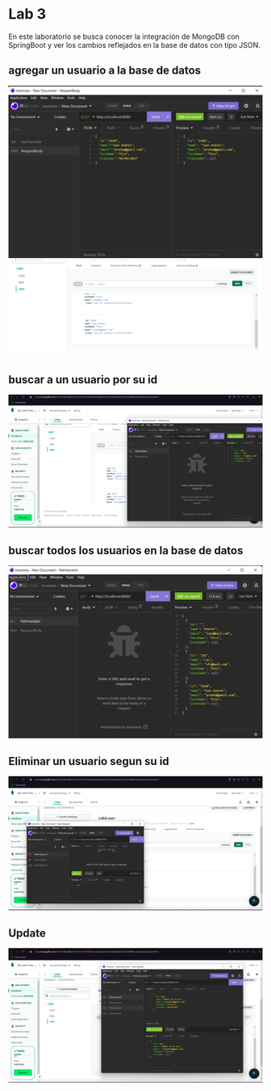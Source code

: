 # Lab 3 
En este laboratorio se busca conocer la integración de MongoDB con SpringBoot
y ver los cambios reflejados en la base de datos con tipo JSON.

## agregar un usuario a la base de datos
![](/img/get%20con%20insomnia%20.png)
![](/img/mongo_create.png)

## buscar a un usuario por su id 
![](/img/findbyid.png)

## buscar todos los usuarios en la base de datos 
![](img/getall.png)
## Eliminar un usuario segun su id
![](img/delete.png)
## Update
![](img/put.png)


